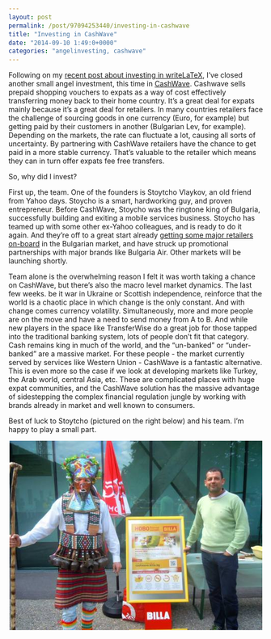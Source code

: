 ```yaml
---
layout: post
permalink: /post/97094253440/investing-in-cashwave
title: "Investing in CashWave"
date: "2014-09-10 1:49:0+0000"
categories: "angelinvesting, cashwave"
---
```

Following on my <a href="http://freyfogle.tumblr.com/post/92668920820/investing-in-writelatex" target="_blank">recent post about investing in writeLaTeX</a>, I&rsquo;ve closed another small angel investment, this time in <a href="http://cashwave.bg/" target="_blank">CashWave</a>. Cashwave sells prepaid shopping vouchers to expats as a way of cost effectively transferring money back to their home country. It&rsquo;s a great deal for expats mainly because it&rsquo;s a great deal for retailers. In many countries retailers face the challenge of sourcing goods in one currency (Euro, for example) but getting paid by their customers in another (Bulgarian Lev, for example). Depending on the markets, the rate can fluctuate a lot, causing all sorts of uncertainty. By partnering with CashWave retailers have the chance to get paid in a more stable currency. That&rsquo;s valuable to the retailer which means they can in turn offer expats fee free transfers.


So, why did I invest?


First up, the team. One of the founders is Stoytcho Vlaykov, an old friend from Yahoo days. Stoycho is a smart, hardworking guy, and proven entrepreneur. Before CashWave, Stoycho was the ringtone king of Bulgaria, successfully building and exiting a mobile services business. Stoycho has teamed up with some other ex-Yahoo colleagues, and is ready to do it again. And they&rsquo;re off to a great start already <a href="https://cashwave.billa.bg/">getting some major retailers on-board</a> in the Bulgarian market, and have struck up promotional partnerships with major brands like Bulgaria Air. Other markets will be launching shortly.


Team alone is the overwhelming reason I felt it was worth taking a chance on CashWave, but there&rsquo;s also the macro level market dynamics. The last few weeks. be it war in Ukraine or Scottish independence, reinforce that the world is a chaotic place in which change is the only constant. And with change comes currency volatility. Simultaneously, more and more people are on the move and have a need to send money from A to B. And while new players in the space like TransferWise do a great job for those tapped into the traditional banking system, lots of people don&rsquo;t fit that category. Cash remains king in much of the world, and the &ldquo;un-banked&rdquo; or &ldquo;under-banked&rdquo; are a massive market. For these people - the market currently served by services like Western Union - CashWave is a fantastic alternative. This is even more so the case if we look at developing markets like Turkey, the Arab world, central Asia, etc. These are complicated places with huge expat communities, and the CashWave solution has the massive advantage of sidestepping the complex financial regulation jungle by working with brands already in market and well known to consumers.


<span class="im">Best of luck to Stoytcho (pictured on the right below) and his team. I&rsquo;m happy to play a small part. 
</span>


<div class="adL"></div>
<div class="adL"><span class="im"><span class="im"><center><img alt="image" src="/img/blog/nbnrhhmGlt1ravz8f.jpg"/></center></span></span>



</div>
<div class="adL"></div>
